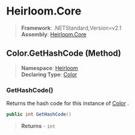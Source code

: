 # Heirloom.Core

> **Framework**: .NETStandard,Version=v2.1  
> **Assembly**: [Heirloom.Core][0]

## Color.GetHashCode (Method)

> **Namespace**: [Heirloom][0]  
> **Declaring Type**: [Color][1]

### GetHashCode()

Returns the hash code for this instance of [Color][1] .

```cs
public int GetHashCode()
```

> **Returns** - `int`

[0]: ../../../Heirloom.Core.md
[1]: ../Color.md
